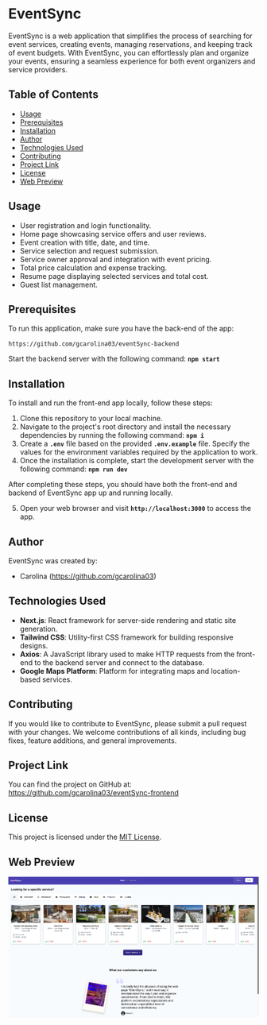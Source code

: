 # EventSync

EventSync is a web application that simplifies the process of searching for event services, creating events, managing reservations, and keeping track of event budgets. With EventSync, you can effortlessly plan and organize your events, ensuring a seamless experience for both event organizers and service providers.

## Table of Contents
- [Usage](#usage)
- [Prerequisites](#prerequisites)
- [Installation](#installation)
- [Author](#author)
- [Technologies Used](#technologies-used)
- [Contributing](#contributing)
- [Project Link](#project-link)
- [License](#license)
- [Web Preview](#web-preview)

## Usage

- User registration and login functionality.
- Home page showcasing service offers and user reviews.
- Event creation with title, date, and time.
- Service selection and request submission.
- Service owner approval and integration with event pricing.
- Total price calculation and expense tracking.
- Resume page displaying selected services and total cost.
- Guest list management.

## Prerequisites
To run this application, make sure you have the back-end of the app:
```
https://github.com/gcarolina03/eventSync-backend
```

Start the backend server with the following command: **`npm start`**

## Installation
To install and run the front-end app locally, follow these steps:

1. Clone this repository to your local machine.
2. Navigate to the project's root directory and install the necessary dependencies by running the following command: **`npm i`**
3. Create a **`.env`** file based on the provided **`.env.example`** file. Specify the values for the environment variables required by the application to work.
4. Once the installation is complete, start the development server with the following command: **`npm run dev`**

After completing these steps, you should have both the front-end and backend of EventSync app up and running locally.

5. Open your web browser and visit **`http://localhost:3000`** to access the app.

## Author
EventSync was created by:

- Carolina (https://github.com/gcarolina03)

## Technologies Used
- **Next.js**: React framework for server-side rendering and static site generation.
- **Tailwind CSS**: Utility-first CSS framework for building responsive designs.
- **Axios**: A JavaScript library used to make HTTP requests from the front-end to the backend server and connect to the database.
- **Google Maps Platform**: Platform for integrating maps and location-based services.


## Contributing
If you would like to contribute to EventSync, please submit a pull request with your changes. We welcome contributions of all kinds, including bug fixes, feature additions, and general improvements.


## Project Link
You can find the project on GitHub at: https://github.com/gcarolina03/eventSync-frontend


## License
This project is licensed under the [MIT License](LICENSE).

## Web Preview
![web preview](./public/preview.png)